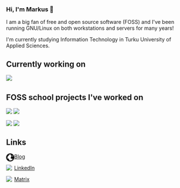 ### Hi, I'm Markus 👋

I am a big fan of free and open source software (FOSS) and I've been running GNU/Linux on both workstations and servers for many years!

I'm currently studying Information Technology in Turku University of Applied Sciences.

## Currently working on

[![](https://github-readme-stats.vercel.app/api/pin/?username=murtoM&repo=invekotin)](https://github.com/murtoM/invekotin)

## FOSS school projects I've worked on

[![](https://github-readme-stats.vercel.app/api/pin/?username=Kentsuuu93&repo=kokija.tiko2020.trade)](https://github.com/Kentsuuu93/kokija.tiko2020.trade)
[![](https://github-readme-stats.vercel.app/api/pin/?username=murtoM&repo=KivaKeli)](https://github.com/murtoM/KivaKeli)

[![](https://github-readme-stats.vercel.app/api/pin/?username=mtijas&repo=lopokulu)](https://github.com/mtijas/lopokulu/)
[![](https://github-readme-stats.vercel.app/api/pin/?username=murtoM&repo=lopokulu-react)](https://github.com/murtoM/lopokulu-react)

## Links

<!-- MIT licensed Globe icon from the Open Iconic project https://github.com/iconic/open-iconic -->
[<img align="left" width="22px" src="https://raw.githubusercontent.com/iconic/open-iconic/master/svg/globe.svg" />Blog](https://murto.eu/)

<!-- CC0-1.0 licensed LinkedIn icon from the Simple Icons project https://github.com/simple-icons/simple-icons -->
[<img align="left" width="22px" src="https://cdn.jsdelivr.net/npm/simple-icons@v3/icons/linkedin.svg" />LinkedIn](https://www.linkedin.com/in/markus-murto/)

<!-- CC0-1.0 licensed Matrix icon from the Simple Icons project https://github.com/simple-icons/simple-icons -->
[<img align="left" width="22px" src="https://cdn.jsdelivr.net/npm/simple-icons@v3/icons/matrix.svg" />Matrix](https://matrix.to/#/@murtom:kapsi.fi)
